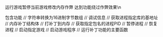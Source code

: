 运行游戏暂停当前游戏修改内存作弊 达到功能绕过作弊效果\n

包含功能 
// 字符串转换为16进制字节数组
// 调试信息
// 获取进程指定库的基地址
// 内存补丁结构体
// 打补丁到内存
// 获取指定包名的进程PID
// 暂停进程
// 恢复进程
// 启动指定游戏
// 启动游戏程序
// 运行补丁功能的主要函数
